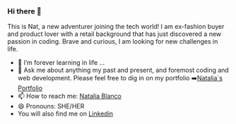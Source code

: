 ### Hi there 👋

This is Nat, a new adventurer joining the tech world! I am ex-fashion buyer and product lover with a retail background that has just discovered a new passion in coding.  Brave and curious, I am looking for new challenges in life.

- 🌱 I’m forever learning in life ...
- 💬 Ask me about anything my past and present, and foremost coding and web development. Please feel free to dig in on my portfolio ➡️[Natalia´s Portfolio](https://nataliablanco.github.io/portfolio)
- 📫 How to reach me: [Natalia Blanco](mailto:nataliaouteiral@gmail.com)
- 😄 Pronouns: SHE/HER
- You will also find  me on [Linkedin](https://www.linkedin.com/in/natalia-blanco-outeiral)
